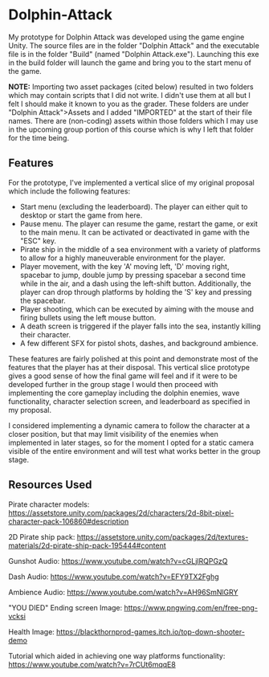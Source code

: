 # Dolphin-Attack

My prototype for Dolphin Attack was developed using the game engine Unity. The source files are in the folder "Dolphin Attack" and the executable file is in the folder "Build" (named "Dolphin Attack.exe"). Launching this exe in the build folder will launch the game and bring you to the start menu of the game.

**NOTE:** Importing two asset packages (cited below) resulted in two folders which may contain scripts that I did not write. I didn't use them at all but I felt I should make it known to you as the grader. These folders are under "Dolphin Attack">Assets and I added "IMPORTED" at the start of their file names. There are (non-coding) assets within those folders which I may use in the upcoming group portion of this course which is why I left that folder for the time being.

## Features

For the prototype, I've implemented a vertical slice of my original proposal which include the following features:

- Start menu (excluding the leaderboard). The player can either quit to desktop or start the game from here.
- Pause menu. The player can resume the game, restart the game, or exit to the main menu. It can be activated or deactivated in game with the "ESC" key.
- Pirate ship in the middle of a sea environment with a variety of platforms to allow for a highly maneuverable environment for the player.
- Player movement, with the key 'A' moving left, 'D' moving right, spacebar to jump, double jump by pressing spacebar a second time while in the air, and a dash using the left-shift button. Additionally, the player can drop through platforms by holding the 'S' key and pressing the spacebar.
- Player shooting, which can be executed by aiming with the mouse and firing bullets using the left mouse button.
- A death screen is triggered if the player falls into the sea, instantly killing their character.
- A few different SFX for pistol shots, dashes, and background ambience.

These features are fairly polished at this point and demonstrate most of the features that the player has at their disposal. This vertical slice prototype gives a good sense of how the final game will feel and if it were to be developed further in the group stage I would then proceed with implementing the core gameplay including the dolphin enemies, wave functionality, character selection screen, and leaderboard as specified in my proposal.

I considered implementing a dynamic camera to follow the character at a closer position, but that may limit visibility of the enemies when implemented in later stages, so for the moment I opted for a static camera visible of the entire environment and will test what works better in the group stage.

## Resources Used

Pirate character models:
https://assetstore.unity.com/packages/2d/characters/2d-8bit-pixel-character-pack-106860#description

2D Pirate ship pack:
https://assetstore.unity.com/packages/2d/textures-materials/2d-pirate-ship-pack-195444#content

Gunshot Audio:
https://www.youtube.com/watch?v=cGLjlRQPGzQ

Dash Audio:
https://www.youtube.com/watch?v=EFY9TX2Fghg

Ambience Audio:
https://www.youtube.com/watch?v=AH96SmNlGRY

"YOU DIED" Ending screen Image:
https://www.pngwing.com/en/free-png-vcksi

Health Image:
https://blackthornprod-games.itch.io/top-down-shooter-demo

Tutorial which aided in achieving one way platforms functionality:
https://www.youtube.com/watch?v=7rCUt6mqqE8
